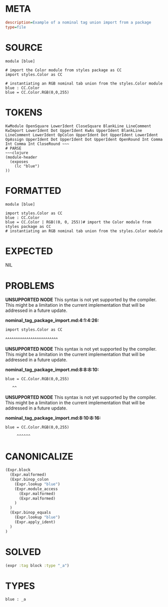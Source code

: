 # META
~~~ini
description=Example of a nominal tag union import from a package
type=file
~~~
# SOURCE
~~~roc
module [blue]

# import the Color module from styles package as CC
import styles.Color as CC

# instantiating an RGB nominal tab union from the styles.Color module
blue : CC.Color
blue = CC.Color.RGB(0,0,255)
~~~
# TOKENS
~~~text
KwModule OpenSquare LowerIdent CloseSquare BlankLine LineComment KwImport LowerIdent Dot UpperIdent KwAs UpperIdent BlankLine LineComment LowerIdent OpColon UpperIdent Dot UpperIdent LowerIdent OpAssign UpperIdent Dot UpperIdent Dot UpperIdent OpenRound Int Comma Int Comma Int CloseRound ~~~
# PARSE
~~~clojure
(module-header
  (exposes
    (lc "blue")
))
~~~
# FORMATTED
~~~roc
module [blue]

import styles.Color as CC
blue : CC.Color
blue = CC.Color | RGB((0, 0, 255))# import the Color module from styles package as CC
# instantiating an RGB nominal tab union from the styles.Color module
~~~
# EXPECTED
NIL
# PROBLEMS
**UNSUPPORTED NODE**
This syntax is not yet supported by the compiler.
This might be a limitation in the current implementation that will be addressed in a future update.

**nominal_tag_package_import.md:4:1:4:26:**
```roc
import styles.Color as CC
```
^^^^^^^^^^^^^^^^^^^^^^^^^


**UNSUPPORTED NODE**
This syntax is not yet supported by the compiler.
This might be a limitation in the current implementation that will be addressed in a future update.

**nominal_tag_package_import.md:8:8:8:10:**
```roc
blue = CC.Color.RGB(0,0,255)
```
       ^^


**UNSUPPORTED NODE**
This syntax is not yet supported by the compiler.
This might be a limitation in the current implementation that will be addressed in a future update.

**nominal_tag_package_import.md:8:10:8:16:**
```roc
blue = CC.Color.RGB(0,0,255)
```
         ^^^^^^


# CANONICALIZE
~~~clojure
(Expr.block
  (Expr.malformed)
  (Expr.binop_colon
    (Expr.lookup "blue")
    (Expr.module_access
      (Expr.malformed)
      (Expr.malformed)
    )
  )
  (Expr.binop_equals
    (Expr.lookup "blue")
    (Expr.apply_ident)
  )
)
~~~
# SOLVED
~~~clojure
(expr :tag block :type "_a")
~~~
# TYPES
~~~roc
blue : _a
~~~
